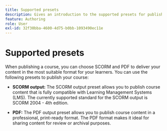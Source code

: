 ```yaml
---
title: Supported presets
description: Gives an introduction to the supported presets for publishing a course in the Learning and Training content
feature: Authoring
role: User
exl-id: 32f30bba-4600-4d75-b0bb-1093490ec11e
---
```

# Supported presets

When publishing a course, you can choose SCORM and PDF to deliver your content in the most suitable format for your learners. You can use the following presets to publish your course: 

- **SCORM output:** The SCORM output preset allows you to publish course content that is fully compatible with Learning Management Systems (LMS). The currently supported standard for the SCORM output is SCORM 2004 - 4th edition.  

- **PDF:** The PDF output preset allows you to publish course content in a professional, print-ready format. The PDF format makes it ideal for sharing content for review or archival purposes.
